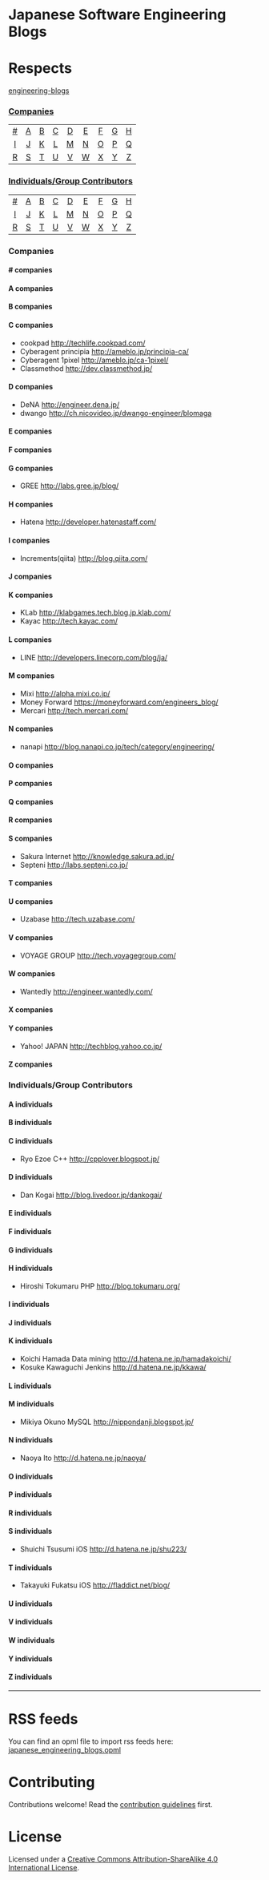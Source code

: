 # Japanese Software Engineering Blogs

# Respects
[engineering-blogs](https://github.com/kilimchoi/engineering-blogs)

### [Companies](#companies-1)
|     |     |     |     |     |     |     |     |     |
|:-:  |:-:  |:-:  |:-:  |:-:  |:-:  |:-:  |:-:  |:-:  |
| [#](#-companies) 	| [A](#a-companies) 	| [B](#b-companies) 	| [C](#c-companies) 	| [D](#d-companies) 	| [E](#e-companies) 	| [F](#f-companies) 	| [G](#g-companies) 	| [H](#h-companies) 	|
| [I](#i-companies) 	| [J](#j-companies) 	| [K](#k-companies) 	| [L](#l-companies) 	| [M](#m-companies) 	| [N](#n-companies) 	| [O](#o-companies) 	| [P](#p-companies) 	| [Q](#q-companies) 	|
| [R](#r-companies) 	| [S](#s-companies) 	| [T](#t-companies) 	| [U](#u-companies) 	| [V](#v-companies) 	| [W](#w-companies) 	| [X](#x-companies) 	| [Y](#y-companies) 	| [Z](#z-companies)  	|

### [Individuals/Group Contributors](#individualsgroup-contributors-1)
|   	|   	|   	|   	|   	|   	|   	|   	|   	|
|:-:  |:-:  |:-:  |:-:  |:-:  |:-:  |:-:  |:-:  |:-:  |
| [#](#-individuals) 	| [A](#a-individuals) 	| [B](#b-individuals) 	| [C](#c-individuals) 	| [D](#d-individuals) 	| [E](#e-individuals) 	| [F](#f-individuals) 	| [G](#g-individuals) 	| [H](#h-individuals) 	|
| [I](#i-individuals) 	| [J](#j-individuals) 	| [K](#k-individuals) 	| [L](#l-individuals) 	| [M](#m-individuals) 	| [N](#n-individuals) 	| [O](#o-individuals) 	| [P](#p-individuals) 	| [Q](#q-individuals) 	|
| [R](#r-individuals) 	| [S](#s-individuals) 	| [T](#t-individuals) 	| [U](#u-individuals) 	| [V](#v-individuals) 	| [W](#w-individuals) 	| [X](#x-individuals) 	| [Y](#y-individuals) 	| [Z](#z-individuals)  	|

### Companies

#### \# companies

#### A companies

#### B companies

#### C companies
* cookpad http://techlife.cookpad.com/
* Cyberagent principia http://ameblo.jp/principia-ca/
* Cyberagent 1pixel http://ameblo.jp/ca-1pixel/
* Classmethod http://dev.classmethod.jp/

#### D companies
* DeNA http://engineer.dena.jp/
* dwango http://ch.nicovideo.jp/dwango-engineer/blomaga

#### E companies

#### F companies

#### G companies
* GREE http://labs.gree.jp/blog/

#### H companies
* Hatena http://developer.hatenastaff.com/

#### I companies
* Increments(qiita) http://blog.qiita.com/

#### J companies

#### K companies
* KLab http://klabgames.tech.blog.jp.klab.com/
* Kayac http://tech.kayac.com/

#### L companies
* LINE http://developers.linecorp.com/blog/ja/

#### M companies
* Mixi http://alpha.mixi.co.jp/
* Money Forward https://moneyforward.com/engineers_blog/
* Mercari http://tech.mercari.com/

#### N companies
* nanapi http://blog.nanapi.co.jp/tech/category/engineering/

#### O companies

#### P companies

#### Q companies

#### R companies

#### S companies
* Sakura Internet http://knowledge.sakura.ad.jp/
* Septeni http://labs.septeni.co.jp/

#### T companies

#### U companies
* Uzabase http://tech.uzabase.com/

#### V companies
* VOYAGE GROUP http://tech.voyagegroup.com/

#### W companies
* Wantedly http://engineer.wantedly.com/

#### X companies

#### Y companies
* Yahoo! JAPAN http://techblog.yahoo.co.jp/

#### Z companies

### Individuals/Group Contributors

#### A individuals

#### B individuals

#### C individuals
* Ryo Ezoe C++ http://cpplover.blogspot.jp/

#### D individuals
* Dan Kogai http://blog.livedoor.jp/dankogai/

#### E individuals

#### F individuals

#### G individuals

#### H individuals
* Hiroshi Tokumaru PHP http://blog.tokumaru.org/

#### I individuals

#### J individuals

#### K individuals
* Koichi Hamada Data mining http://d.hatena.ne.jp/hamadakoichi/
* Kosuke Kawaguchi Jenkins http://d.hatena.ne.jp/kkawa/

#### L individuals

#### M individuals
* Mikiya Okuno MySQL http://nippondanji.blogspot.jp/

#### N individuals
* Naoya Ito http://d.hatena.ne.jp/naoya/

#### O individuals

#### P individuals

#### R individuals

#### S individuals
* Shuichi Tsusumi iOS http://d.hatena.ne.jp/shu223/

#### T individuals
* Takayuki Fukatsu iOS http://fladdict.net/blog/

#### U individuals

#### V individuals

#### W individuals

#### Y individuals

#### Z individuals

----

# RSS feeds
You can find an opml file to import rss feeds here: [japanese_engineering_blogs.opml](./japanese_engineering_blogs.opml)

# Contributing

Contributions welcome! Read the [contribution guidelines](contributing.md) first.

# License

Licensed under a <a rel="license" href="http://creativecommons.org/licenses/by-sa/4.0/">Creative Commons Attribution-ShareAlike 4.0 International License</a>.
